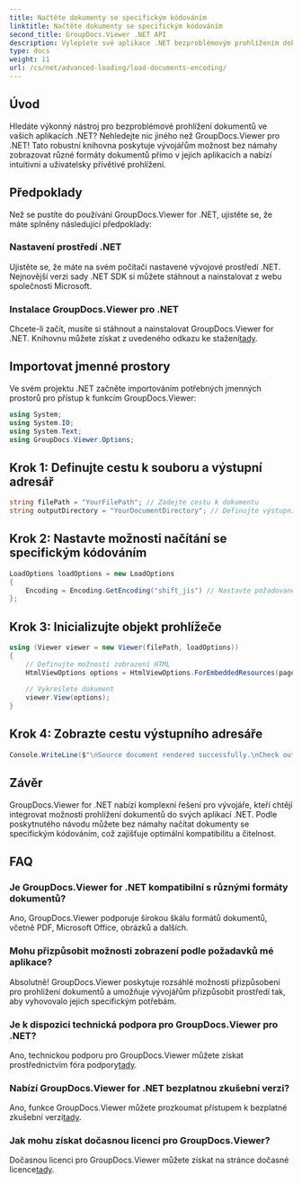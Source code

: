 ```yaml
---
title: Načtěte dokumenty se specifickým kódováním
linktitle: Načtěte dokumenty se specifickým kódováním
second_title: GroupDocs.Viewer .NET API
description: Vylepšete své aplikace .NET bezproblémovým prohlížením dokumentů pomocí GroupDocs.Viewer pro .NET. Bez námahy načtěte dokumenty se specifickým kódováním a přizpůsobte si zážitek ze sledování.
type: docs
weight: 11
url: /cs/net/advanced-loading/load-documents-encoding/
---
```

## Úvod
Hledáte výkonný nástroj pro bezproblémové prohlížení dokumentů ve vašich aplikacích .NET? Nehledejte nic jiného než GroupDocs.Viewer pro .NET! Tato robustní knihovna poskytuje vývojářům možnost bez námahy zobrazovat různé formáty dokumentů přímo v jejich aplikacích a nabízí intuitivní a uživatelsky přívětivé prohlížení.
## Předpoklady
Než se pustíte do používání GroupDocs.Viewer for .NET, ujistěte se, že máte splněny následující předpoklady:
### Nastavení prostředí .NET
Ujistěte se, že máte na svém počítači nastavené vývojové prostředí .NET. Nejnovější verzi sady .NET SDK si můžete stáhnout a nainstalovat z webu společnosti Microsoft.
### Instalace GroupDocs.Viewer pro .NET
 Chcete-li začít, musíte si stáhnout a nainstalovat GroupDocs.Viewer for .NET. Knihovnu můžete získat z uvedeného odkazu ke stažení[tady](https://releases.groupdocs.com/viewer/net/).

## Importovat jmenné prostory
Ve svém projektu .NET začněte importováním potřebných jmenných prostorů pro přístup k funkcím GroupDocs.Viewer:
```csharp
using System;
using System.IO;
using System.Text;
using GroupDocs.Viewer.Options;
```

## Krok 1: Definujte cestu k souboru a výstupní adresář
```csharp
string filePath = "YourFilePath"; // Zadejte cestu k dokumentu
string outputDirectory = "YourDocumentDirectory"; // Definujte výstupní adresář pro vykreslené stránky
```
## Krok 2: Nastavte možnosti načítání se specifickým kódováním
```csharp
LoadOptions loadOptions = new LoadOptions
{
    Encoding = Encoding.GetEncoding("shift_jis") // Nastavte požadované kódování (např. shift_jis)
};
```
## Krok 3: Inicializujte objekt prohlížeče
```csharp
using (Viewer viewer = new Viewer(filePath, loadOptions))
{
    // Definujte možnosti zobrazení HTML
    HtmlViewOptions options = HtmlViewOptions.ForEmbeddedResources(pageFilePathFormat);
    
    // Vykreslete dokument
    viewer.View(options);
}
```
## Krok 4: Zobrazte cestu výstupního adresáře
```csharp
Console.WriteLine($"\nSource document rendered successfully.\nCheck output in {outputDirectory}.");
```

## Závěr
GroupDocs.Viewer for .NET nabízí komplexní řešení pro vývojáře, kteří chtějí integrovat možnosti prohlížení dokumentů do svých aplikací .NET. Podle poskytnutého návodu můžete bez námahy načítat dokumenty se specifickým kódováním, což zajišťuje optimální kompatibilitu a čitelnost.
## FAQ
### Je GroupDocs.Viewer for .NET kompatibilní s různými formáty dokumentů?
Ano, GroupDocs.Viewer podporuje širokou škálu formátů dokumentů, včetně PDF, Microsoft Office, obrázků a dalších.
### Mohu přizpůsobit možnosti zobrazení podle požadavků mé aplikace?
Absolutně! GroupDocs.Viewer poskytuje rozsáhlé možnosti přizpůsobení pro prohlížení dokumentů a umožňuje vývojářům přizpůsobit prostředí tak, aby vyhovovalo jejich specifickým potřebám.
### Je k dispozici technická podpora pro GroupDocs.Viewer pro .NET?
 Ano, technickou podporu pro GroupDocs.Viewer můžete získat prostřednictvím fóra podpory[tady](https://forum.groupdocs.com/c/viewer/9).
### Nabízí GroupDocs.Viewer for .NET bezplatnou zkušební verzi?
Ano, funkce GroupDocs.Viewer můžete prozkoumat přístupem k bezplatné zkušební verzi[tady](https://releases.groupdocs.com/).
### Jak mohu získat dočasnou licenci pro GroupDocs.Viewer?
 Dočasnou licenci pro GroupDocs.Viewer můžete získat na stránce dočasné licence[tady](https://purchase.groupdocs.com/temporary-license/).